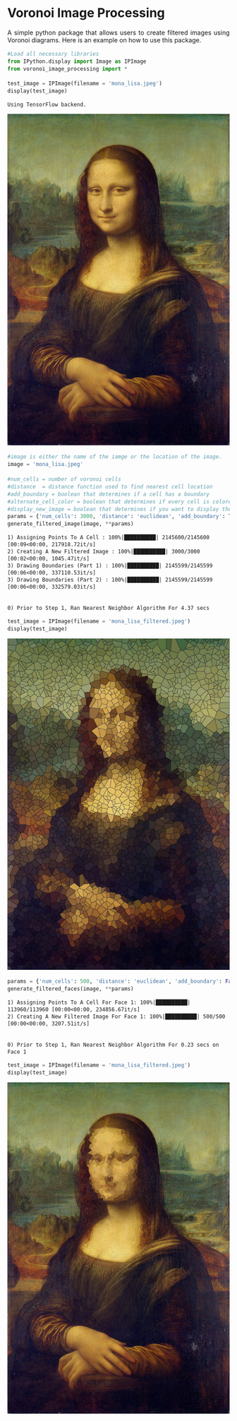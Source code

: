 # Voronoi Image Processing

<p align = 'justify'>
A simple python package that allows users to create filtered images using Voronoi diagrams. Here is an example on how to use this package.
</p>


```python
#Load all necessary libraries
from IPython.display import Image as IPImage
from voronoi_image_processing import *

test_image = IPImage(filename = 'mona_lisa.jpeg')
display(test_image)
```

    Using TensorFlow backend.



![jpeg](output_2_1.jpeg)



```python
#image is either the name of the iamge or the location of the image.
image = 'mona_lisa.jpeg'

#num_cells = number of voronoi cells
#distance  = distance function used to find nearest cell location
#add_boundary = boolean that determines if a cell has a boundary 
#alternate_cell_color = boolean that determines if every cell is colored or black and white.
#display_new_image = boolean that determines if you want to display the new image after processing
params = {'num_cells': 3000, 'distance': 'euclidean', 'add_boundary': True, 'alternate_cell_color': False}
generate_filtered_image(image, **params)
```

    1) Assigning Points To A Cell : 100%|██████████| 2145600/2145600 [00:09<00:00, 217918.72it/s]
    2) Creating A New Filtered Image : 100%|██████████| 3000/3000 [00:02<00:00, 1045.47it/s]
    3) Drawing Boundaries (Part 1) : 100%|██████████| 2145599/2145599 [00:06<00:00, 337110.53it/s]
    3) Drawing Boundaries (Part 2) : 100%|██████████| 2145599/2145599 [00:06<00:00, 332579.03it/s]


    0) Prior to Step 1, Ran Nearest Neighbor Algorithm For 4.37 secs 



```python
test_image = IPImage(filename = 'mona_lisa_filtered.jpeg')
display(test_image)
```


![jpeg](output_4_0.jpeg)



```python
params = {'num_cells': 500, 'distance': 'euclidean', 'add_boundary': False, 'alternate_cell_color': False}
generate_filtered_faces(image, **params)
```

    1) Assigning Points To A Cell For Face 1: 100%|██████████| 113960/113960 [00:00<00:00, 234856.67it/s]
    2) Creating A New Filtered Image For Face 1: 100%|██████████| 500/500 [00:00<00:00, 3207.51it/s]


    0) Prior to Step 1, Ran Nearest Neighbor Algorithm For 0.23 secs on Face 1 



```python
test_image = IPImage(filename = 'mona_lisa_filtered.jpeg')
display(test_image)
```


![jpeg](output_6_0.jpeg)

